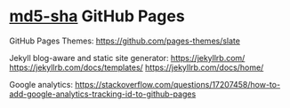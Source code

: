 # [md5-sha](https://furedi.github.io/md5-sha/) GitHub Pages

GitHub Pages Themes:
https://github.com/pages-themes/slate

Jekyll  blog-aware and static site generator:
https://jekyllrb.com/
https://jekyllrb.com/docs/templates/
https://jekyllrb.com/docs/home/

Google analytics:
https://stackoverflow.com/questions/17207458/how-to-add-google-analytics-tracking-id-to-github-pages
